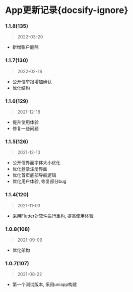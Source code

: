 # App更新记录{docsify-ignore}

### 1.1.8(135)
> 2022-03-20
  - 新增账户删除

### 1.1.7(130)
> 2022-02-18
  - 公开信举报增加确认
  - 优化结构

### 1.1.6(129)
> 2021-12-18
  - 提升使用体验
  - 修复一些问题

### 1.1.5(126)
> 2021-12-13 
  - 公开信界面字体大小优化
  - 优化登录注册界面
  - 优化首页底部导航逻辑
  - 优化用户体验, 修复部分bug

### 1.1.4(120)
> 2021-11-03
  - 采用Flutter对软件进行重构, 提高使用体验

### 1.0.8(108)
> 2021-09-09 
  - 优化架构

### 1.0.7(107)
> 2021-08-22 
  - 第一个测试版本, 采用uniapp构建
